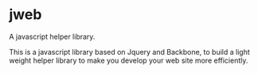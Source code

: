 jweb
====

A javascript helper library.

This is a javascript library based on Jquery and Backbone, to build a light weight helper library to make you develop your web site more efficiently.
